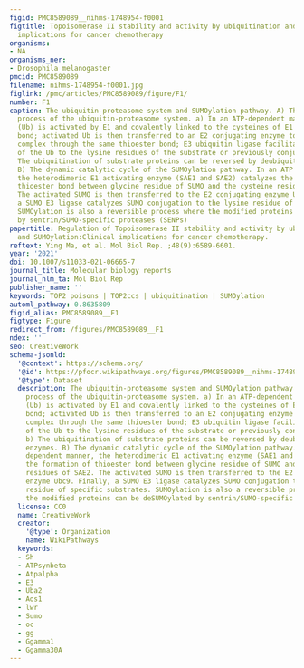 ```yaml
---
figid: PMC8589089__nihms-1748954-f0001
figtitle: Topoisomerase II stability and activity by ubiquitination and SUMOylation:Clinical
  implications for cancer chemotherapy
organisms:
- NA
organisms_ner:
- Drosophila melanogaster
pmcid: PMC8589089
filename: nihms-1748954-f0001.jpg
figlink: /pmc/articles/PMC8589089/figure/F1/
number: F1
caption: The ubiquitin-proteasome system and SUMOylation pathway. A) The biochemical
  process of the ubiquitin-proteasome system. a) In an ATP-dependent manner, ubiquitin
  (Ub) is activated by E1 and covalently linked to the cysteines of E1 by a thioester
  bond; activated Ub is then transferred to an E2 conjugating enzyme to form a covalent
  complex through the same thioester bond; E3 ubiquitin ligase facilitates the transfer
  of the Ub to the lysine residues of the substrate or previously conjugated Ub. b)
  The ubiquitination of substrate proteins can be reversed by deubiquitination enzymes.
  B) The dynamic catalytic cycle of the SUMOylation pathway. In an ATP dependent manner,
  the heterodimeric E1 activating enzyme (SAE1 and SAE2) catalyzes the formation of
  thioester bond between glycine residue of SUMO and the cysteine residues of SAE2.
  The activated SUMO is then transferred to the E2 conjugating enzyme Ubc9. Finally,
  a SUMO E3 ligase catalyzes SUMO conjugation to the lysine residue of specific substrates.
  SUMOylation is also a reversible process where the modified proteins can be deSUMOylated
  by sentrin/SUMO-specific proteases (SENPs)
papertitle: Regulation of Topoisomerase II stability and activity by ubiquitination
  and SUMOylation:Clinical implications for cancer chemotherapy.
reftext: Ying Ma, et al. Mol Biol Rep. ;48(9):6589-6601.
year: '2021'
doi: 10.1007/s11033-021-06665-7
journal_title: Molecular biology reports
journal_nlm_ta: Mol Biol Rep
publisher_name: ''
keywords: TOP2 poisons | TOP2ccs | ubiquitination | SUMOylation
automl_pathway: 0.8635809
figid_alias: PMC8589089__F1
figtype: Figure
redirect_from: /figures/PMC8589089__F1
ndex: ''
seo: CreativeWork
schema-jsonld:
  '@context': https://schema.org/
  '@id': https://pfocr.wikipathways.org/figures/PMC8589089__nihms-1748954-f0001.html
  '@type': Dataset
  description: The ubiquitin-proteasome system and SUMOylation pathway. A) The biochemical
    process of the ubiquitin-proteasome system. a) In an ATP-dependent manner, ubiquitin
    (Ub) is activated by E1 and covalently linked to the cysteines of E1 by a thioester
    bond; activated Ub is then transferred to an E2 conjugating enzyme to form a covalent
    complex through the same thioester bond; E3 ubiquitin ligase facilitates the transfer
    of the Ub to the lysine residues of the substrate or previously conjugated Ub.
    b) The ubiquitination of substrate proteins can be reversed by deubiquitination
    enzymes. B) The dynamic catalytic cycle of the SUMOylation pathway. In an ATP
    dependent manner, the heterodimeric E1 activating enzyme (SAE1 and SAE2) catalyzes
    the formation of thioester bond between glycine residue of SUMO and the cysteine
    residues of SAE2. The activated SUMO is then transferred to the E2 conjugating
    enzyme Ubc9. Finally, a SUMO E3 ligase catalyzes SUMO conjugation to the lysine
    residue of specific substrates. SUMOylation is also a reversible process where
    the modified proteins can be deSUMOylated by sentrin/SUMO-specific proteases (SENPs)
  license: CC0
  name: CreativeWork
  creator:
    '@type': Organization
    name: WikiPathways
  keywords:
  - Sh
  - ATPsynbeta
  - Atpalpha
  - E3
  - Uba2
  - Aos1
  - lwr
  - Sumo
  - oc
  - gg
  - Ggamma1
  - Ggamma30A
---
```

